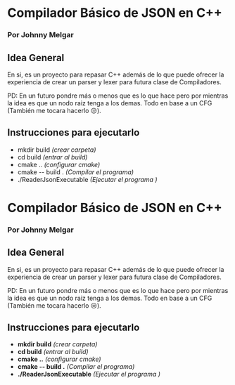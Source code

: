 # Compilador Básico de JSON en C++
### Por Johnny Melgar
## **Idea General**
En si, es un proyecto para repasar C++ además de lo que puede ofrecer la experiencia de crear un parser y lexer para futura clase de Compiladores.

PD: En un futuro pondre más o menos que es lo que hace pero por mientras la idea es que un nodo raiz tenga a los demas. Todo en base a un CFG (También me tocara hacerlo 😒).
## **Instrucciones para ejecutarlo**
- mkdir build *(crear carpeta)* 
- cd build *(entrar al build)*
- cmake .. *(configurar cmake)*
- cmake -- build . *(Compilar el programa)*
- ./ReaderJsonExecutable *(Ejecutar el programa )*
# Compilador Básico de JSON en C++
### Por Johnny Melgar
## **Idea General**
En si, es un proyecto para repasar C++ además de lo que puede ofrecer la experiencia de crear un parser y lexer para futura clase de Compiladores.

PD: En un futuro pondre más o menos que es lo que hace pero por mientras la idea es que un nodo raiz tenga a los demas. Todo en base a un CFG (También me tocara hacerlo 😒).
## **Instrucciones para ejecutarlo**
- **mkdir build** *(crear carpeta)* 
- **cd build** *(entrar al build)*
- **cmake ..** *(configurar cmake)*
- **cmake -- build .** *(Compilar el programa)*
- **./ReaderJsonExecutable** *(Ejecutar el programa )*